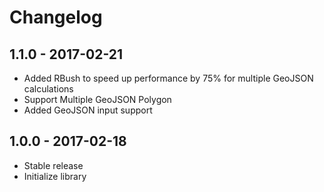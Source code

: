 
# Changelog

## 1.1.0 - 2017-02-21

- Added RBush to speed up performance by 75% for multiple GeoJSON calculations
- Support Multiple GeoJSON Polygon
- Added GeoJSON input support

## 1.0.0 - 2017-02-18

- Stable release
- Initialize library